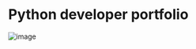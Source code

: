 # Python developer portfolio

![image](https://github.com/Iamsidar07/python-developer-portfolio/assets/95513071/df97ce49-32c7-47e9-a109-537e6cfa6de2)
